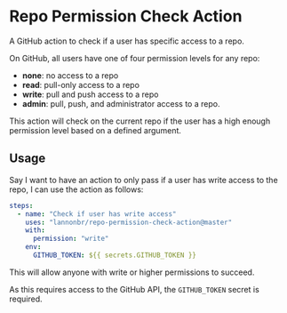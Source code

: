 # Repo Permission Check Action

A GitHub action to check if a user has specific access to a repo.

On GitHub, all users have one of four permission levels for any repo:

- **none**: no access to a repo
- **read**: pull-only access to a repo
- **write**: pull and push access to a repo
- **admin**: pull, push, and administrator access to a repo.

This action will check on the current repo if the user has a high enough permission level based on a defined argument.

## Usage

Say I want to have an action to only pass if a user has write access to the repo, I can use the action as follows:

```yaml
steps:
  - name: "Check if user has write access"
    uses: "lannonbr/repo-permission-check-action@master"
    with:
      permission: "write"
    env:
      GITHUB_TOKEN: ${{ secrets.GITHUB_TOKEN }}
```

This will allow anyone with write or higher permissions to succeed.

As this requires access to the GitHub API, the `GITHUB_TOKEN` secret is required.
